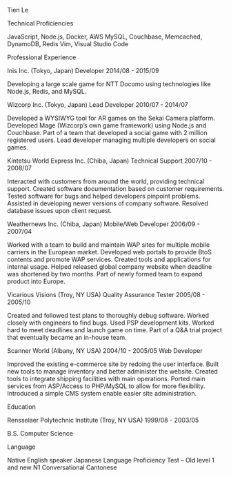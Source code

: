 Tien Le

Technical Proficiencies

JavaScript, Node.js, Docker, AWS
MySQL, Couchbase, Memcached, DynamoDB, Redis
Vim, Visual Studio Code

Professional Experience

Inis Inc. (Tokyo, Japan)
Developer
2014/08 - 2015/09

Developing a large scale game for NTT Docomo using technologies like Node.js, Redis, and MySQL.

Wizcorp Inc. (Tokyo, Japan)
Lead Developer
2010/07 -  2014/07

Developed a WYSIWYG tool for AR games on the Sekai Camera platform.
Developed Mage (Wizcorp’s own game framework) using Node.js and Couchbase.
Part of a team that developed a social game with 2 million registered users.
Lead developer managing multiple developers on social games.

Kintetsu World Express Inc. (Chiba, Japan)
Technical Support
2007/10 - 2008/07
 
Interacted with customers from around the world, providing technical support.
Created software documentation based on customer requirements.
Tested software for bugs and helped developers pinpoint problems.
Assisted in developing newer versions of company software.
Resolved database issues upon client request.

Weathernews Inc. (Chiba, Japan)
Mobile/Web Developer
2006/09 - 2007/04

Worked with a team to build and maintain WAP sites for multiple mobile carriers in the European market.
Developed web portals to provide BtoS contents and promote WAP services.
Created tools and applications for internal usage.
Helped released global company website when deadline was shortened by two months.
Part of newly formed team to expand product into Europe.

Vicarious Visions (Troy, NY USA)
Quality Assurance Tester
2005/08 - 2005/10
 
Created and followed test plans to thoroughly debug software.
Worked closely with engineers to find bugs.
Used PSP development kits.
Worked hard to meet deadlines and launch game on time.
Part of a Q&A trial project that eventually became an in-house team.

Scanner World (Albany, NY USA)
2004/10 - 2005/05
Web Developer

Improved the existing e-commerce site by redoing the user interface.
Built new tools to manage inventory and better administer the website.
Created tools to integrate shipping facilities with main operations.
Ported main services from ASP/Access to PHP/MySQL to allow for more flexibility.
Introduced a simple CMS system enable easier site administration.

Education

Rensselaer Polytechnic Institute (Troy, NY USA)
1999/08 - 2003/05

B.S. Computer Science

Language

Native English speaker
Japanese Language Proficiency Test – Old level 1 and new N1
Conversational Cantonese

